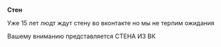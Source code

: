 **Стен**

Уже 15 лет людт ждут стену во вконтакте но мы не терпим ожидания

Вашему вниманию представляется СТЕНА ИЗ ВК
